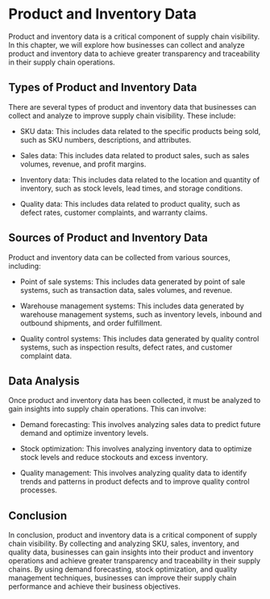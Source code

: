 Product and Inventory Data
=============================================================================================

Product and inventory data is a critical component of supply chain visibility. In this chapter, we will explore how businesses can collect and analyze product and inventory data to achieve greater transparency and traceability in their supply chain operations.

Types of Product and Inventory Data
-----------------------------------

There are several types of product and inventory data that businesses can collect and analyze to improve supply chain visibility. These include:

* SKU data: This includes data related to the specific products being sold, such as SKU numbers, descriptions, and attributes.

* Sales data: This includes data related to product sales, such as sales volumes, revenue, and profit margins.

* Inventory data: This includes data related to the location and quantity of inventory, such as stock levels, lead times, and storage conditions.

* Quality data: This includes data related to product quality, such as defect rates, customer complaints, and warranty claims.

Sources of Product and Inventory Data
-------------------------------------

Product and inventory data can be collected from various sources, including:

* Point of sale systems: This includes data generated by point of sale systems, such as transaction data, sales volumes, and revenue.

* Warehouse management systems: This includes data generated by warehouse management systems, such as inventory levels, inbound and outbound shipments, and order fulfillment.

* Quality control systems: This includes data generated by quality control systems, such as inspection results, defect rates, and customer complaint data.

Data Analysis
-------------

Once product and inventory data has been collected, it must be analyzed to gain insights into supply chain operations. This can involve:

* Demand forecasting: This involves analyzing sales data to predict future demand and optimize inventory levels.

* Stock optimization: This involves analyzing inventory data to optimize stock levels and reduce stockouts and excess inventory.

* Quality management: This involves analyzing quality data to identify trends and patterns in product defects and to improve quality control processes.

Conclusion
----------

In conclusion, product and inventory data is a critical component of supply chain visibility. By collecting and analyzing SKU, sales, inventory, and quality data, businesses can gain insights into their product and inventory operations and achieve greater transparency and traceability in their supply chains. By using demand forecasting, stock optimization, and quality management techniques, businesses can improve their supply chain performance and achieve their business objectives.
